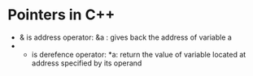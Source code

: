 # Pointers in C++

- & is address operator: &a : gives back the address of variable a
- * is derefence operator: \*a: return the value of variable located at address
    specified by its operand
